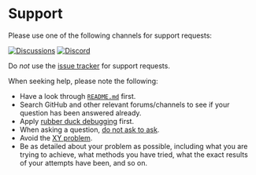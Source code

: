 # Support

Please use one of the following channels for support requests:

[![Discussions](https://img.shields.io/github/discussions/vezel-dev/celerity?color=teal)](https://github.com/vezel-dev/celerity/discussions/categories/questions)
[![Discord](https://img.shields.io/discord/960716713136095232?color=peru&label=discord)](https://discord.gg/uD8maMVVFX)

Do *not* use the
[issue tracker](https://github.com/vezel-dev/celerity/issues) for support
requests.

When seeking help, please note the following:

* Have a look through [`README.md`](README.md) first.
* Search GitHub and other relevant forums/channels to see if your question has
  been answered already.
* Apply [rubber duck debugging](https://rubberduckdebugging.com) first.
* When asking a question, [do not ask to ask](https://dontasktoask.com).
* Avoid the [XY problem](https://xyproblem.info).
* Be as detailed about your problem as possible, including what you are trying
  to achieve, what methods you have tried, what the exact results of your
  attempts have been, and so on.
